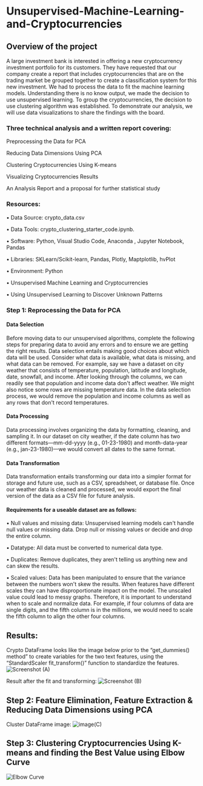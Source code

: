 # Unsupervised-Machine-Learning-and-Cryptocurrencies

## Overview of the project
A large investment bank is interested in offering a new cryptocurrency investment portfolio for its customers. They have requested that our company create a report that includes cryptocurrencies that are on the trading market be grouped together to create a classification system for this new investment. We had to process the data to fit the machine learning models. Understanding there is no know output, we made the decision to use unsupervised learning. To group the cryptocurrencies, the decision to use clustering algorithm was established. To demonstrate our analysis, we will use data visualizations to share the findings with the board.

###  Three technical analysis and a written report covering:
Preprocessing the Data for PCA

Reducing Data Dimensions Using PCA

Clustering Cryptocurrencies Using K-means

Visualizing Cryptocurrencies Results

An Analysis Report and a proposal for further statistical study


###  Resources:
• Data Source: crypto_data.csv

• Data Tools: crypto_clustering_starter_code.ipynb.

• Software: Python, Visual Studio Code, Anaconda , Jupyter Notebook, Pandas

• Libraries: SKLearn/Scikit-learn, Pandas, Plotly, Maptplotlib, hvPlot

• Environment: Python 

• Unsupervised Machine Learning and Cryptocurrencies

• Using Unsupervised Learning to Discover Unknown Patterns

###  Step 1: Reprocessing the Data for PCA
####  Data Selection
Before moving data to our unsupervised algorithms, complete the following steps for preparing data to avoid any errors and to ensure we are getting the right results. Data selection entails making good choices about which data will be used. Consider what data is available, what data is missing, and what data can be removed. For example, say we have a dataset on city weather that consists of temperature, population, latitude and longitude, date, snowfall, and income. After looking through the columns, we can readily see that population and income data don't affect weather. We might also notice some rows are missing temperature data. In the data selection process, we would remove the population and income columns as well as any rows that don't record temperatures.

####  Data Processing
Data processing involves organizing the data by formatting, cleaning, and sampling it. In our dataset on city weather, if the date column has two different formats—mm-dd-yyyy (e.g., 01-23-1980) and month-data-year (e.g., jan-23-1980)—we would convert all dates to the same format.

####  Data Transformation
Data transformation entails transforming our data into a simpler format for storage and future use, such as a CSV, spreadsheet, or database file. Once our weather data is cleaned and processed, we would export the final version of the data as a CSV file for future analysis.

####  Requirements for a useable dataset are as follows:
• Null values and missing data: Unsupervised learning models can't handle null values or missing data. Drop null or missing values or decide and drop the entire column.

• Datatype: All data must be converted to numerical data type.

• Duplicates: Remove duplicates, they aren't telling us anything new and can skew the results.

• Scaled values: Data has been manipulated to ensure that the variance between the numbers won't skew the results. When features have different scales they can have disproportionate impact on the model. The unscaled value could lead to messy graphs. Therefore, it is important to understand when to scale and normalize data. For example, if four columns of data are single digits, and the fifth column is in the millions, we would need to scale the fifth column to align the other four columns.

##  Results:
Crypto DataFrame looks like the image below prior to the “get_dummies() method” to create variables for the two text features, using the “StandardScaler fit_transform()” function to standardize the features.
![Screenshot (A)](https://github.com/jhansolo33/Unsupervised-Machine-Learning-and-Cryptocurrencies/assets/119264589/d52efba5-a22c-4ad7-bb4b-ddcea0470705)

Result after the fit and transforming:
![Screenshot (B)](https://github.com/jhansolo33/Unsupervised-Machine-Learning-and-Cryptocurrencies/assets/119264589/cc5af10c-b74b-449f-b0a1-730279004e8e)

##    Step 2: Feature Elimination, Feature Extraction & Reducing Data Dimensions using PCA

Cluster DataFrame image:
![image(C)](https://github.com/jhansolo33/Unsupervised-Machine-Learning-and-Cryptocurrencies/assets/119264589/cbd9d90f-6f91-4b47-8f2b-69e920d1434e)

##  Step 3: Clustering Cryptocurrencies Using K-means and finding the Best Value using Elbow Curve

![Elbow Curve](https://github.com/jhansolo33/Unsupervised-Machine-Learning-and-Cryptocurrencies/assets/119264589/285c74f7-7850-4d78-adbd-e5892aaeb762)


